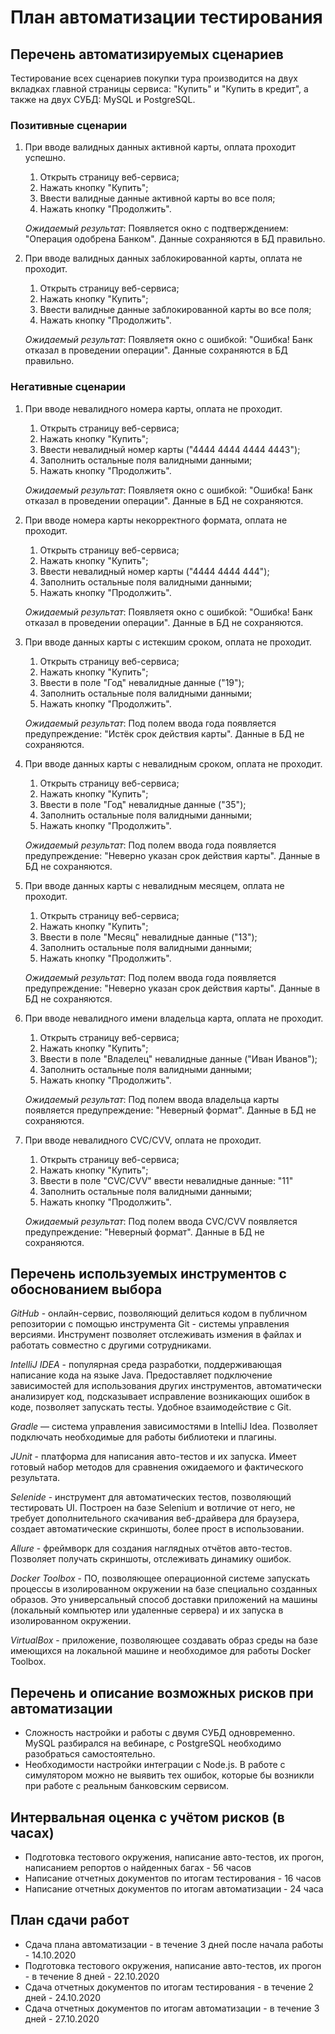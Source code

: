 # План автоматизации тестирования
## Перечень автоматизируемых сценариев
Тестирование всех сценариев покупки тура производится на двух вкладках главной страницы сервиса: "Купить" и "Купить в кредит", а также на двух СУБД: MySQL и PostgreSQL.

### Позитивные сценарии

1. При вводе валидных данных активной карты, оплата проходит успешно.
    1. Открыть страницу веб-сервиса;
    2. Нажать кнопку "Купить";
    3. Ввести валидные данные активной карты во все поля;
    4. Нажать кнопку "Продолжить".

   *Ожидаемый результат*: Появляется окно с подтверждением: "Операция одобрена Банком". Данные сохраняются в БД правильно.

2. При вводе валидных данных заблокированной карты, оплата не проходит.
    1. Открыть страницу веб-сервиса;
    2. Нажать кнопку "Купить";
    3. Ввести валидные данные заблокированной карты во все поля;
    4. Нажать кнопку "Продолжить".
   
   *Ожидаемый результат*: Появляетя окно с ошибкой:  "Ошибка! Банк отказал в проведении операции". Данные сохраняются в БД правильно.

### Негативные сценарии

1. При вводе невалидного номера карты, оплата не проходит.
    1. Открыть страницу веб-сервиса;
    2. Нажать кнопку "Купить";
    3. Ввести невалидный номер карты ("4444 4444 4444 4443");
    4. Заполнить остальные поля валидными данными;
    5. Нажать кнопку "Продолжить".

    *Ожидаемый результат*: Появляетя окно с ошибкой:  "Ошибка! Банк отказал в проведении операции". Данные в БД не сохраняются.

2. При вводе номера карты некорректного формата, оплата не проходит.
    1. Открыть страницу веб-сервиса;
    2. Нажать кнопку "Купить";
    3. Ввести невалидный номер карты ("4444 4444 444");
    4. Заполнить остальные поля валидными данными;
    5. Нажать кнопку "Продолжить".

    *Ожидаемый результат*: Появляетя окно с ошибкой: "Ошибка! Банк отказал в проведении операции". Данные в БД не сохраняются.

3. При вводе данных карты с истекшим сроком, оплата не проходит.
    1. Открыть страницу веб-сервиса;
    2. Нажать кнопку "Купить";
    3. Ввести в поле "Год" невалидные данные ("19");
    4. Заполнить остальные поля валидными данными;
    5. Нажать кнопку "Продолжить".

    *Ожидаемый результат*: Под полем ввода года появляется предупреждение: "Истёк срок действия карты". Данные в БД не сохраняются.

4. При вводе данных карты с невалидным сроком, оплата не проходит.
    1. Открыть страницу веб-сервиса;
    2. Нажать кнопку "Купить";
    3. Ввести в поле "Год" невалидные данные ("35");
    4. Заполнить остальные поля валидными данными;
    5. Нажать кнопку "Продолжить".

    *Ожидаемый результат*: Под полем ввода года появляется предупреждение: "Неверно указан срок действия карты". Данные в БД не сохраняются.


5. При вводе данных карты с невалидным месяцем, оплата не проходит.
    1. Открыть страницу веб-сервиса;
    2. Нажать кнопку "Купить";
    3. Ввести в поле "Месяц" невалидные данные ("13");
    4. Заполнить остальные поля валидными данными;
    5. Нажать кнопку "Продолжить".
    
    *Ожидаемый результат*: Под полем ввода года появляется предупреждение: "Неверно указан срок действия карты". Данные в БД не сохраняются.

6. При вводе невалидного имени владельца карта, оплата не проходит.
    1. Открыть страницу веб-сервиса;
    2. Нажать кнопку "Купить";
    3. Ввести в поле "Владелец" невалидные данные ("Иван Иванов");
    4. Заполнить остальные поля валидными данными;
    5. Нажать кнопку "Продолжить".

    *Ожидаемый результат*: Под полем ввода владельца карты появляется предупреждение: "Неверный формат". Данные в БД не сохраняются.

7. При вводе невалидного CVC/CVV, оплата не проходит.
    1. Открыть страницу веб-сервиса;
    2. Нажать кнопку "Купить";
    3. Ввести в поле "CVC/CVV" ввести невалидные данные: "11"
    4. Заполнить остальные поля валидными данными;
    5. Нажать кнопку "Продолжить".
    
    *Ожидаемый результат*: Под полем ввода CVC/CVV появляется предупреждение: "Неверный формат". Данные в БД не сохраняются.

## Перечень используемых инструментов с обоснованием выбора
*GitHub* - онлайн-сервис, позволяющий делиться кодом в публичном репозитории с помощью инструмента Git - системы управления версиями. Инструмент позволяет отслеживать измения в файлах и работать совместно с другими сотрудниками. 

*IntelliJ IDEA* - популярная среда разработки, поддерживающая написание кода на языке Java. Предоставляет подключение зависимостей для использования других инструментов, автоматически анализирует код, подсказывает исправление возникающих ошибок в коде, позволяет запускать тесты. Удобное взаимодействие с Git.

*Gradle* — система управления зависимостями в IntelliJ Idea. Позволяет подключать необходимые для работы библиотеки и плагины. 

*JUnit* - платформа для написания авто-тестов и их запуска. Имеет готовый набор методов для сравнения ожидаемого и фактического результата.

*Selenide* - инструмент для автоматических тестов, позволяющий тестировать UI. Построен на базе Selenium и вотличие от него, не требует дополнительного скачивания веб-драйвера для браузера, создает автоматические скриншоты, более прост в использовании.

*Allure* - фреймворк для создания наглядных отчётов авто-тестов. Позволяет получать скриншоты, отслеживать динамику ошибок.

*Docker Toolbox* - ПО, позволяющее операционной системе запускать процессы в изолированном окружении на базе специально созданных образов. Это универсальный способ доставки приложений на машины (локальный компьютер или удаленные сервера) и их запуска в изолированном окружении.

*VirtualBox* - приложение, позволяющее создавать образ среды на базе имеющихся на локальной машине и необходимое для работы Docker Toolbox.

## Перечень и описание возможных рисков при автоматизации
* Сложность настройки и работы с двумя СУБД одновременно. MySQL разбирался на вебинаре, с PostgreSQL необходимо разобраться самостоятельно.
* Необходимости настройки интеграции с Node.js. В работе с симулятором можно не выявить тех ошибок, которые бы возникли при работе с реальным банковским сервисом.

## Интервальная оценка с учётом рисков (в часах)
* Подготовка тестового окружения, написание авто-тестов, их прогон, написанием репортов о найденных багах - 56 часов
* Написание отчетных документов по итогам тестирования - 16 часов
* Написание отчетных документов по итогам автоматизации - 24 часа
## План сдачи работ
* Сдача плана автоматизации - в течение 3 дней после начала работы - 14.10.2020
* Подготовка тестового окружения, написание авто-тестов, их прогон - в течение 8 дней - 22.10.2020
* Сдача отчетных документов по итогам тестирования - в течение 2 дней - 24.10.2020
* Сдача отчетных документов по итогам автоматизации - в течение 3 дней - 27.10.2020